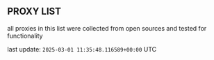 ## PROXY LIST

all proxies in this list were collected from open sources and tested for functionality

last update: `2025-03-01 11:35:48.116589+00:00` UTC